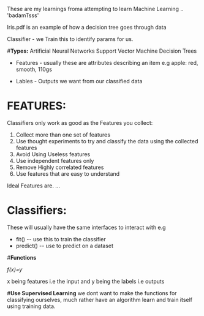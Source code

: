 These are my learnings froma attempting to learn Machine Learning .. 'badamTsss'

Iris.pdf is an example of how a decision tree goes through data


Classifier - we Train this to identify params for us.

#**Types:**
  Artificial Neural Networks
  Support Vector Machine
  Decision Trees

* Features  - usually these are attributes describing an item e.g apple: red, smooth, 110gs

* Lables - Outputs we want from our classified data



# **FEATURES:**
Classifiers only work as good as the Features you collect:

1. Collect more than one set of features
2. Use thought experiments to try and classify the data using the collected features
3. Avoid Using Useless features
4. Use independent features only
5. Remove Highly correlated features
6. Use features that are easy to understand

Ideal Features are. ...


# **Classifiers:**
These will usually have the same interfaces to interact with e.g

* fit() -- use this to train the classifier
* predict() -- use to predict on a dataset


#**Functions**

*f(x)=y*

x being features i.e the input and y being the labels i.e outputs

#**Use Supervised Learning**
we dont want to make the functions for classifying ourselves, much rather have an algorithm learn and train itself using training data.
